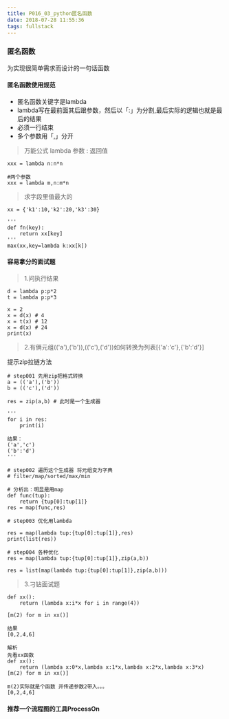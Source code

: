 ```yaml
---
title: P016_03_python匿名函数
date: 2018-07-28 11:55:36
tags: fullstack
---
```


### 匿名函数

为实现很简单需求而设计的一句话函数

#### 匿名函数使用规范

- 匿名函数关键字是lambda
- lambda写在最前面其后跟参数，然后以「:」为分割,最后实际的逻辑也就是最后的结果
- 必须一行结束
- 多个参数用「,」分开

> 万能公式  lambda 参数 : 返回值

```
xxx = lambda n:n*n

#两个参数
xxx = lambda m,n:m*n
```

> 求字段里值最大的

```
xx = {'k1':10,'k2':20,'k3':30}

'''
def fn(key):
    return xx[key]
'''
max(xx,key=lambda k:xx[k])
```

#### 容易拿分的面试题

> 1.问执行结果

```
d = lambda p:p*2
t = lambda p:p*3

x = 2
x = d(x) # 4
x = t(x) # 12
x = d(x) # 24
print(x)
```

> 2.有俩元组(('a'),('b')),(('c'),('d'))如何转换为列表[{'a':'c'},{'b':'d'}]

提示zip拉链方法

```
# step001 先用zip把格式转换
a = (('a'),('b'))
b = (('c'),('d'))

res = zip(a,b) # 此时是一个生成器

'''
for i in res:
    print(i)

结果：
('a','c') 
('b':'d')
'''

# step002 遍历这个生成器 将元组变为字典
# filter/map/sorted/max/min

# 分析出：明显是用map
def func(tup):
    return {tup[0]:tup[1]}
res = map(func,res)

# step003 优化用lambda

res = map(lambda tup:{tup[0]:tup[1]},res)
print(list(res))

# step004 各种优化
res = map(lambda tup:{tup[0]:tup[1]},zip(a,b))

res = list(map(lambda tup:{tup[0]:tup[1]},zip(a,b)))

```

> 3.刁钻面试题

```
def xx():
    return (lambda x:i*x for i in range(4))

[m(2) for m in xx()]

结果
[0,2,4,6]

解析
先看xx函数
def xx():
    return (lambda x:0*x,lambda x:1*x,lambda x:2*x,lambda x:3*x)
[m(2) for m in xx()]

m(2)实际就是个函数 并传递参数2带入。。。
[0,2,4,6]
```

#### 推荐一个流程图的工具ProcessOn
